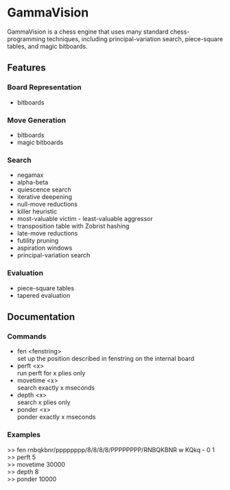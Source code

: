 # GammaVision
GammaVision is a chess engine that uses many standard chess-programming techniques, including principal-variation search, piece-square tables, and magic bitboards.

## Features
### Board Representation
- bitboards

### Move Generation
- bitboards
- magic bitboards

### Search
- negamax
- alpha-beta
- quiescence search
- iterative deepening
- null-move reductions
- killer heuristic
- most-valuable victim - least-valuable aggressor
- transposition table with Zobrist hashing
- late-move reductions
- futility pruning
- aspiration windows
- principal-variation search

### Evaluation
- piece-square tables
- tapered evaluation

## Documentation
### Commands
- fen \<fenstring\> <br/>
  set up the position described in fenstring on the internal board
- perft \<x\> <br/>
  run perft for x plies only <br/>
- movetime \<x\> <br/>
  search exactly x mseconds
- depth \<x\> <br/>
  search x plies only
- ponder \<x\> <br/>
  ponder exactly x mseconds
  
### Examples
\>> fen rnbqkbnr/pppppppp/8/8/8/8/PPPPPPPP/RNBQKBNR w KQkq - 0 1 <br/>
\>> perft 5 <br/>
\>> movetime 30000 <br/>
\>> depth 8 <br/>
\>> ponder 10000
